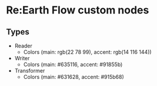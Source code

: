 # Re:Earth Flow custom nodes

## Types

- Reader
  - Colors (main: rgb(22 78 99), accent: rgb(14 116 144))
- Writer
  - Colors (main: #635116, accent: #91855b)
- Transformer
  - Colors (main: #631628, accent: #915b68)
